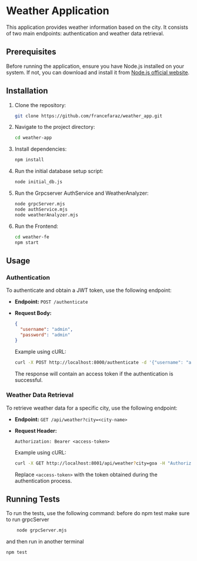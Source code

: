 # Weather Application

This application provides weather information based on the city. It consists of two main endpoints: authentication and weather data retrieval.

## Prerequisites

Before running the application, ensure you have Node.js installed on your system. If not, you can download and install it from [Node.js official website](https://nodejs.org/).

## Installation

1. Clone the repository:

    ```bash
    git clone https://github.com/francefaraz/weather_app.git
    ```

2. Navigate to the project directory:

    ```bash
    cd weather-app
    ```

3. Install dependencies:

    ```bash
    npm install
    ```

4. Run the initial database setup script:

    ```bash
    node initial_db.js
    ```
5. Run the Grpcserver AuthService and WeatherAnalyzer:

    ```bash
    node grpcServer.mjs 
    node authService.mjs
    node weatherAnalyzer.mjs  
    ```
6. Run the Frontend:
    ```bash
    cd weather-fe
    npm start
    ```
## Usage

### Authentication

To authenticate and obtain a JWT token, use the following endpoint:

- **Endpoint:** `POST /authenticate`
- **Request Body:**

    ```json
    {
      "username": "admin",
      "password": "admin"
    }
    ```

    Example using cURL:

    ```bash
    curl -X POST http://localhost:8000/authenticate -d '{"username": "admin", "password": "admin"}' -H "Content-Type: application/json"
    ```

    The response will contain an access token if the authentication is successful.

### Weather Data Retrieval

To retrieve weather data for a specific city, use the following endpoint:

- **Endpoint:** `GET /api/weather?city=<city-name>`
- **Request Header:**

    ```
    Authorization: Bearer <access-token>
    ```

    Example using cURL:

    ```bash
    curl -X GET http://localhost:8001/api/weather?city=goa -H "Authorization: Bearer <access-token>"
    ```

    Replace `<access-token>` with the token obtained during the authentication process.

## Running Tests

To run the tests, use the following command:
before do npm test make sure to run grpcServer 
```bash 
    node grpcServer.mjs   
```
and then run in another terminal
```bash
npm test
```
